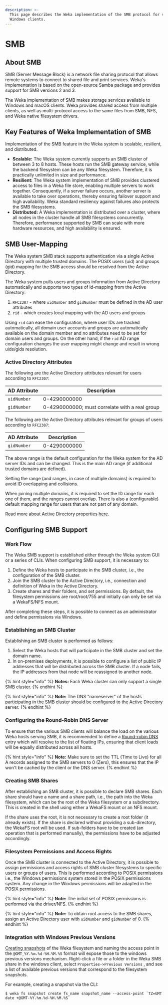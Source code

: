 ```yaml
---
description: >-
  This page describes the Weka implementation of the SMB protocol for shared
  Windows clients.
---
```


# SMB

## About SMB

SMB (Server Message Block) is a network file sharing protocol that allows remote systems to connect to shared file and print services. Weka's implementation is based on the open-source Samba package and provides support for SMB versions 2 and 3.

The Weka implementation of SMB makes storage services available to Windows and macOS clients. Weka provides shared access from multiple clients, as well as multi-protocol access to the same files from SMB, NFS, and Weka native filesystem drivers.

## Key Features of Weka Implementation of SMB

Implementation of the SMB feature in the Weka system is scalable, resilient, and distributed.

* **Scalable:** The Weka system currently supports an SMB cluster of between 3 to 8 hosts. These hosts run the SMB gateway service, while the backend filesystem can be any Weka filesystem. Therefore, it is practically unlimited in size and performance.
* **Resilient:** The Weka system implementation of SMB provides clustered access to files in a Weka file store, enabling multiple servers to work together. Consequently, if a server failure occurs, another server is available to take over operations, thereby ensuring failover support and high availability. Weka standard resiliency against failures also protects the SMB filesystems.
* **Distributed:** A Weka implementation is distributed over a cluster, where all nodes in the cluster handle all SMB filesystems concurrently. Therefore, performance supported by SMB can scale with more hardware resources, and high availability is ensured.

## SMB User-Mapping

The Weka system SMB stack supports authentication via a single Active Directory with multiple trusted domains. The POSIX users (uid) and groups (gid) mapping for the SMB access should be resolved from the Active Directory. 

The Weka system pulls users and groups information from Active Directory automatically and supports two types of id-mapping from the Active Directory:

1. `RFC2307` - where `uidNumber` and `gidNumber` must be defined in the AD user attributes
2. `rid` - which creates local mapping with the AD users and groups

Using `rid` can ease the configuration, where user IDs are tracked automatically, all domain user accounts and groups are automatically available on the domain member and no attributes need to be set for domain users and groups. On the other hand, if the `rid` AD range configuration changes the user mapping might change and result in wrong uids/gids resolution. 

### Active Directory Attributes

The following are the Active Directory attributes relevant for users according to `RFC2307`:

| AD Attribute | Description                                    |
| ------------ | ---------------------------------------------- |
| `uidNumber`  | 0-4290000000                                   |
| `gidNumber`  | 0-4290000000; must correlate with a real group |

The following are the Active Directory attributes relevant for groups of users according to `RFC2307`:

| AD Attribute | Description  |
| ------------ | ------------ |
| `gidNumber`  | 0-4290000000 |

The above range is the default configuration for the Weka system for the AD server IDs and can be changed. This is the main AD range (if additional trusted domains are defined).

Setting the range (and ranges, in case of multiple domains) is required to avoid ID overlapping and collisions.

When joining multiple domains, it is required to set the ID range for each one of them, and the ranges cannot overlap. There is also a (configurable) default mapping range for users that are not part of any domain.

Read more about Active Directory properties [here](https://blogs.technet.microsoft.com/activedirectoryua/2016/02/09/identity-management-for-unix-idmu-is-deprecated-in-windows-server/).

## Configuring SMB Support

### Work Flow

The Weka SMB support is established either through the Weka system GUI or a series of CLIs. When configuring SMB support, it is necessary to:

1. Define the Weka hosts to participate in the SMB cluster, i.e., the configuration of the SMB cluster.
2. Join the SMB cluster to the Active Directory, i.e., connection and definition of Weka in the Active Directory.
3. Create shares and their folders, and set permissions. By default, the filesystem permissions are root/root/755 and initially can only be set via a WekaFS/NFS mount.

After completing these steps, it is possible to connect as an administrator and define permissions via Windows.

### Establishing an SMB Cluster

Establishing an SMB cluster is performed as follows:

1. Select the Weka hosts that will participate in the SMB cluster and set the domain name.
2. In on-premises deployments, it is possible to configure a list of public IP addresses that will be distributed across the SMB cluster. If a node fails, the IP addresses from that node will be reassigned to another node.

{% hint style="info" %}
**Notes:** Each Weka cluster can only support a single SMB cluster.
{% endhint %}

{% hint style="info" %}
**Note:** The DNS "nameserver" of the hosts participating in the SMB cluster should be configured to the Active Directory server.
{% endhint %}

### Configuring the Round-Robin DNS Server

To ensure that the various SMB clients will balance the load on the various Weka hosts serving SMB, it is recommended to define a [Round-robin DNS](https://en.wikipedia.org/wiki/Round-robin_DNS) entry which will resolve to the list of floating IPs, ensuring that client loads will be equally distributed across all hosts.

{% hint style="info" %}
**Note:** Make sure to set the TTL (Time to Live) for all A records assigned to the SMB servers to 0 (Zero), this ensures that the IP won't be cached by the client or the DNS server.
{% endhint %}

### Creating SMB Shares

After establishing an SMB cluster, it is possible to declare SMB shares. Each share should have a name and a share path, i.e., the path into the Weka filesystem, which can be the root of the Weka filesystem or a subdirectory. This is created in the shell using either a WekaFS mount or an NFS mount.

If the share uses the root, it is not necessary to create a root folder (it already exists). If the share is declared without providing a sub-directory, the WekaFS root will be used. If sub-folders have to be created (an operation that is performed manually), the permissions have to be adjusted accordingly.

### Filesystem Permissions and Access Rights

Once the SMB cluster is connected to the Active Directory, it is possible to assign permissions and access rights of SMB cluster filesystems to specific users or groups of users. This is performed according to POSIX permissions i.e., the Windows permissions system stored in the POSIX permissions system. Any change in the Windows permissions will be adapted in the POSIX permissions.

{% hint style="info" %}
**Note:** The initial set of POSIX permissions is performed via the driver/NFS.
{% endhint %}

{% hint style="info" %}
**Note:** To obtain root access to the SMB shares, assign an Active Directory user with `uidNumber` and `gidNumber` of 0.
{% endhint %}

### Integration with Windows Previous Versions

[Creating snapshots](../../fs/snapshots.md#creating-a-snapshot) of the Weka filesystem and naming the access point in the `@GMT_%Y.%m.%d-%H.%M.%S` format will expose those to the windows previous versions mechanism. Right-click a file or a folder in the Weka SMB share in the windows client, select `Properties->Previous Versions` , and see a list of available previous versions that correspond to the filesystem snapshots.

For example, creating a snapshot via the CLI:

```
$ weka fs snapshot create fs_name snapshot_name --access-point `TZ=GMT date +@GMT-%Y.%m.%d-%H.%M.%S`
```

